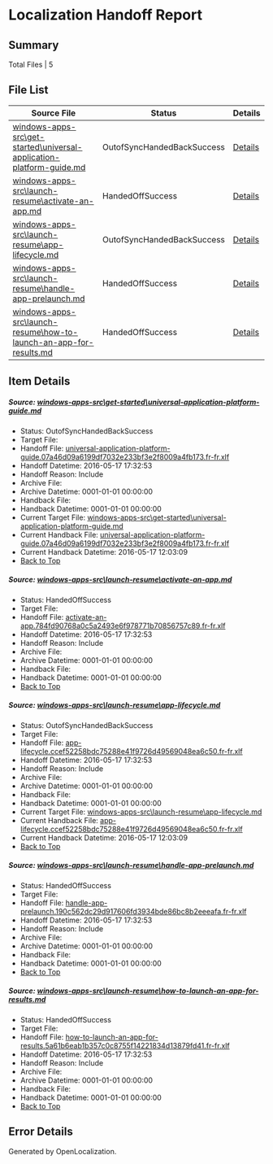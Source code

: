 # <a name='report-top'></a> Localization Handoff Report

## Summary
 Total Files | 5

## File List
 Source File | Status | Details 
 ----------- | ------ | ------- 
 [windows-apps-src\get-started\universal-application-platform-guide.md](https://github.com/Microsoft/windows-apps/blob/213384a194513a0f98a5f37e7f0e0849bf0a66e2/windows-apps-src/get-started/universal-application-platform-guide.md) | OutofSyncHandedBackSuccess | [Details](#191a7aef1a027747379c991e17afc1580a9ec5492561)
 [windows-apps-src\launch-resume\activate-an-app.md](https://github.com/Microsoft/windows-apps/blob/213384a194513a0f98a5f37e7f0e0849bf0a66e2/windows-apps-src/launch-resume/activate-an-app.md) | HandedOffSuccess | [Details](#4647b17e565f8e2e667e2e06d913f7dec496ef932905)
 [windows-apps-src\launch-resume\app-lifecycle.md](https://github.com/Microsoft/windows-apps/blob/213384a194513a0f98a5f37e7f0e0849bf0a66e2/windows-apps-src/launch-resume/app-lifecycle.md) | OutofSyncHandedBackSuccess | [Details](#8451942c05d5d44cafba243f7cbebceedbe86fc02907)
 [windows-apps-src\launch-resume\handle-app-prelaunch.md](https://github.com/Microsoft/windows-apps/blob/213384a194513a0f98a5f37e7f0e0849bf0a66e2/windows-apps-src/launch-resume/handle-app-prelaunch.md) | HandedOffSuccess | [Details](#d9d3bdf86d858367008a32d9d6a06ec9fc13787d2915)
 [windows-apps-src\launch-resume\how-to-launch-an-app-for-results.md](https://github.com/Microsoft/windows-apps/blob/213384a194513a0f98a5f37e7f0e0849bf0a66e2/windows-apps-src/launch-resume/how-to-launch-an-app-for-results.md) | HandedOffSuccess | [Details](#5826b370df3dccd1590e3f67c15126b4e78c2c322919)

## Item Details
##### <a name='191a7aef1a027747379c991e17afc1580a9ec5492561'></a> Source: [windows-apps-src\get-started\universal-application-platform-guide.md](https://github.com/Microsoft/windows-apps/blob/213384a194513a0f98a5f37e7f0e0849bf0a66e2/windows-apps-src/get-started/universal-application-platform-guide.md)
* Status: OutofSyncHandedBackSuccess
* Target File: 
* Handoff File: [universal-application-platform-guide.07a46d09a6199df7032e233bf3e2f8009a4fb173.fr-fr.xlf](https://github.com/Microsoft/WDG.handoff/blob/5989eb69160d93c7fa037b47116cd484246235ea/ol-handoff/Microsoft/windows-apps.fr-fr/master/universal-application-platform-guide.07a46d09a6199df7032e233bf3e2f8009a4fb173.fr-fr.xlf)
* Handoff Datetime: 2016-05-17 17:32:53
* Handoff Reason: Include
* Archive File: 
* Archive Datetime: 0001-01-01 00:00:00
* Handback File: 
* Handback Datetime: 0001-01-01 00:00:00
* Current Target File: [windows-apps-src\get-started\universal-application-platform-guide.md](https://github.com/Microsoft/windows-apps.fr-fr/blob/8a5270bfb44b027add8ec963320bc992ac447f9c/windows-apps-src/get-started/universal-application-platform-guide.md)
* Current Handback File: [universal-application-platform-guide.07a46d09a6199df7032e233bf3e2f8009a4fb173.fr-fr.xlf](https://github.com/Microsoft/WDG.handback/blob/9cbe6f34f6bb8871d2eba5f6e800893f3bc6901b/ol-handback/Microsoft/windows-apps.fr-fr/master/universal-application-platform-guide.07a46d09a6199df7032e233bf3e2f8009a4fb173.fr-fr.xlf)
* Current Handback Datetime: 2016-05-17 12:03:09
* [Back to Top](#report-top)

##### <a name='4647b17e565f8e2e667e2e06d913f7dec496ef932905'></a> Source: [windows-apps-src\launch-resume\activate-an-app.md](https://github.com/Microsoft/windows-apps/blob/213384a194513a0f98a5f37e7f0e0849bf0a66e2/windows-apps-src/launch-resume/activate-an-app.md)
* Status: HandedOffSuccess
* Target File: 
* Handoff File: [activate-an-app.784fd90768a0c5a2493e6f978771b70856757c89.fr-fr.xlf](https://github.com/Microsoft/WDG.handoff/blob/5989eb69160d93c7fa037b47116cd484246235ea/ol-handoff/Microsoft/windows-apps.fr-fr/master/activate-an-app.784fd90768a0c5a2493e6f978771b70856757c89.fr-fr.xlf)
* Handoff Datetime: 2016-05-17 17:32:53
* Handoff Reason: Include
* Archive File: 
* Archive Datetime: 0001-01-01 00:00:00
* Handback File: 
* Handback Datetime: 0001-01-01 00:00:00
* [Back to Top](#report-top)

##### <a name='8451942c05d5d44cafba243f7cbebceedbe86fc02907'></a> Source: [windows-apps-src\launch-resume\app-lifecycle.md](https://github.com/Microsoft/windows-apps/blob/213384a194513a0f98a5f37e7f0e0849bf0a66e2/windows-apps-src/launch-resume/app-lifecycle.md)
* Status: OutofSyncHandedBackSuccess
* Target File: 
* Handoff File: [app-lifecycle.ccef52258bdc75288e41f9726d49569048ea6c50.fr-fr.xlf](https://github.com/Microsoft/WDG.handoff/blob/5989eb69160d93c7fa037b47116cd484246235ea/ol-handoff/Microsoft/windows-apps.fr-fr/master/app-lifecycle.ccef52258bdc75288e41f9726d49569048ea6c50.fr-fr.xlf)
* Handoff Datetime: 2016-05-17 17:32:53
* Handoff Reason: Include
* Archive File: 
* Archive Datetime: 0001-01-01 00:00:00
* Handback File: 
* Handback Datetime: 0001-01-01 00:00:00
* Current Target File: [windows-apps-src\launch-resume\app-lifecycle.md](https://github.com/Microsoft/windows-apps.fr-fr/blob/8a5270bfb44b027add8ec963320bc992ac447f9c/windows-apps-src/launch-resume/app-lifecycle.md)
* Current Handback File: [app-lifecycle.ccef52258bdc75288e41f9726d49569048ea6c50.fr-fr.xlf](https://github.com/Microsoft/WDG.handback/blob/9cbe6f34f6bb8871d2eba5f6e800893f3bc6901b/ol-handback/Microsoft/windows-apps.fr-fr/master/app-lifecycle.ccef52258bdc75288e41f9726d49569048ea6c50.fr-fr.xlf)
* Current Handback Datetime: 2016-05-17 12:03:09
* [Back to Top](#report-top)

##### <a name='d9d3bdf86d858367008a32d9d6a06ec9fc13787d2915'></a> Source: [windows-apps-src\launch-resume\handle-app-prelaunch.md](https://github.com/Microsoft/windows-apps/blob/213384a194513a0f98a5f37e7f0e0849bf0a66e2/windows-apps-src/launch-resume/handle-app-prelaunch.md)
* Status: HandedOffSuccess
* Target File: 
* Handoff File: [handle-app-prelaunch.190c562dc29d917606fd3934bde86bc8b2eeeafa.fr-fr.xlf](https://github.com/Microsoft/WDG.handoff/blob/5989eb69160d93c7fa037b47116cd484246235ea/ol-handoff/Microsoft/windows-apps.fr-fr/master/handle-app-prelaunch.190c562dc29d917606fd3934bde86bc8b2eeeafa.fr-fr.xlf)
* Handoff Datetime: 2016-05-17 17:32:53
* Handoff Reason: Include
* Archive File: 
* Archive Datetime: 0001-01-01 00:00:00
* Handback File: 
* Handback Datetime: 0001-01-01 00:00:00
* [Back to Top](#report-top)

##### <a name='5826b370df3dccd1590e3f67c15126b4e78c2c322919'></a> Source: [windows-apps-src\launch-resume\how-to-launch-an-app-for-results.md](https://github.com/Microsoft/windows-apps/blob/213384a194513a0f98a5f37e7f0e0849bf0a66e2/windows-apps-src/launch-resume/how-to-launch-an-app-for-results.md)
* Status: HandedOffSuccess
* Target File: 
* Handoff File: [how-to-launch-an-app-for-results.5a61b6eab1b357c0c8755f14221834d13879fd41.fr-fr.xlf](https://github.com/Microsoft/WDG.handoff/blob/5989eb69160d93c7fa037b47116cd484246235ea/ol-handoff/Microsoft/windows-apps.fr-fr/master/how-to-launch-an-app-for-results.5a61b6eab1b357c0c8755f14221834d13879fd41.fr-fr.xlf)
* Handoff Datetime: 2016-05-17 17:32:53
* Handoff Reason: Include
* Archive File: 
* Archive Datetime: 0001-01-01 00:00:00
* Handback File: 
* Handback Datetime: 0001-01-01 00:00:00
* [Back to Top](#report-top)


## Error Details

Generated by OpenLocalization.
